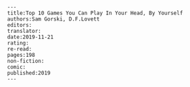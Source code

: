 
    ---
    title:Top 10 Games You Can Play In Your Head, By Yourself
    authors:Sam Gorski, D.F.Lovett
    editors:
    translator:
    date:2019-11-21
    rating:
    re-read:
    pages:198
    non-fiction:
    comic:
    published:2019
    ---

    